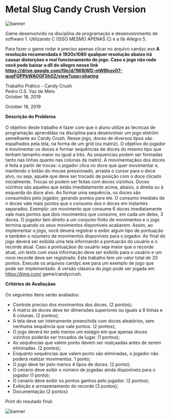 # Metal Slug Candy Crush Version

![banner](https://user-images.githubusercontent.com/51410946/116156666-2a641380-a6c2-11eb-8af2-903eda174635.png)

Game desenvolvido na disciplina de programação e desenvolvimento de software 1. Utilizando C (ISSO MESMO APENAS C) e a lib Allegro 5.

Para fazer o game rodar é preciso apenas clicar no arquivo candyc.exe 
<strong align="center">A resolução recomendada é 1920x1080 qualquer resolução abaixo irá causar distorções e mal funcionamento do jogo. Caso o jogo não rode você pode baixar a dll do allegro nesse link https://drive.google.com/file/d/1W8jWD-mWBhov07-qugFGPPkWAOGF5h0Z/view?usp=sharing</strong>

Trabalho Prático - Candy Crush<br>
Pedro O.S. Vaz de Melo <br>
October 18, 2019 <br>

October 18, 2019<br>

<strong> Descrição do Problema</strong><br>
<br>
O objetivo deste trabalho é fazer com que o aluno utilize as técnicas de programação
aprendidas na disciplina para desenvolver um jogo eletrôni
semelhante ao Candy Crush. Nesse jogo, doces de diversos tipos são espalhados
pela tela, na forma de um grid (ou matriz). O objetivo do jogador é movimentar
os doces e formar sequências de doces do mesmo tipo que tenham
tamanho maior ou igual a três. As sequencias podem ser formadas tanto nas
linhas quanto nas colunas da matriz. A movimentaçãoo dos doces é feita a partir
de trocas: o jogador clica no doce que quer movimentar e, mantendo o botão do
mouse pressionado, arrasta o cursor para o doce alvo, ou seja, aquele que deve
ser trocado de posição com o doce clicado inicialmente. Trocas só podem ser
feitas com doces vizinhos. Doces vizinhos são aqueles que estão imediatamente
acima, abaixo, à direita ou à esquerda do doce alvo. Ao formar uma sequência,
os doces são consumidos pelo jogador, gerando pontos para ele. O consumo
imediato de n doces vale mais pontos que o consumo dos n doces em instantes
separados. Exemplo: um movimento que consume 6 doces imediatamente vale
mais pontos que dois movimentos que consome, em cada um deles, 3 doces. O
jogador tem direito a um conjunto finito de movimentos e o jogo termina quando
os seus movimentos disponíveis acabarem.
Assim, ao implementar o jogo, você deverá registrar e exibir algum tipo de
pontuação e também o núumero de movimentos disponíveis para o jogador. Ao
final do jogo deverá ser exibida uma tela informando a pontuacão do usuário
e o recorde atual. Caso a pontuaçãoo do usuário seja maior que o recorde atual,
um texto com essa informação deve ser exibido para o usuário e um novo
recorde deve ser registrado. Este trabalho tem um valor total de 20 pontos.
Execute os arquivos candyc.exe para um exemplo de jogo que pode ser implementado.
A versão clássica do jogo pode ser jogada em https://king.com/
game/candycrush.

<strong>Critérios de Avaliaçãao</strong><br><br>
Os seguintes itens serão avaliados:<br>

<ul>
<li>Controle preciso dos movimentos dos doces. (2 pontos);</li>
<li>A matriz de doces deve ter dimensões superiores ou iguais a 9 linhas e 6
colunas. (2 pontos);</li>
<li>A tela deve ser inteiramente preenchida com doces aleatórios, sem nenhuma sequência que vale pontos. (2 pontos);</li>
<li>O jogo deverá ter pelo menos um estágio em que apenas doces vizinhos poderão ser trocados de lugar. (1 pontos);</li>
<li>As sequências que valem ponto devem ser realçaadas antes de serem eliminadas. (2 pontos);</li>
<li>Enquanto sequências que valem ponto são eliminadas, o jogador não poderá realizar movimentos. 1 ponto;</li>
<li>O jogo deve ter pelo menos 4 tipos de doces. (2 ponto);</li>
<li>O cenário deve exibir o número de jogadas ainda disponíveis para o jogador (1 ponto);</li>
<li>O cenário deve exibir os pontos ganhos pelo jogador. (2 pontos);</li>
<li>Exibição e armazenamento do recorde (3 pontos); </li>
<li>Documentação (2 pontos) </li></ul>

Print do resutado final:<br>

![banner](https://user-images.githubusercontent.com/51410946/116624959-37317300-a91f-11eb-9380-4d79512990f3.png)
